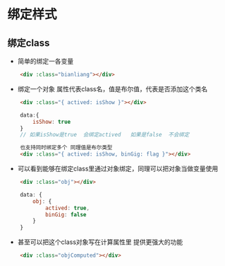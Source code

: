 # 绑定样式

## 绑定class
* 简单的绑定一各变量
```html
    <div :class="bianliang"></div>
```

* 绑定一个对象 属性代表class名，值是布尔值，代表是否添加这个类名

```html
    <div :class="{ actived: isShow }"></div>
```
```js
    data:{
        isShow: true
    }
    // 如果isShow是true  会绑定actived   如果是false  不会绑定
```
```html
    也支持同时绑定多个 同理值是布尔类型
    <div :class="{ actived: isShow, binGig: flag }"></div>
```

* 可以看到能够在绑定class里通过对象绑定，同理可以把对象当做变量使用
```html
    <div :class="obj"></div>
```
```js
    data: {
        obj: {
            actived: true,
            binGig: false
        }
    }
```

* 甚至可以把这个class对象写在计算属性里 提供更强大的功能

```html
    <div :class="objComputed"></div>
```